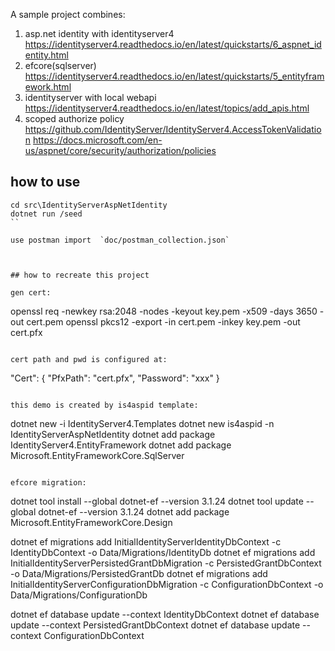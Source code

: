 A sample project combines:

1. asp.net identity with identityserver4 https://identityserver4.readthedocs.io/en/latest/quickstarts/6_aspnet_identity.html
2. efcore(sqlserver) https://identityserver4.readthedocs.io/en/latest/quickstarts/5_entityframework.html
3. identityserver with local webapi  https://identityserver4.readthedocs.io/en/latest/topics/add_apis.html
4. scoped authorize policy https://github.com/IdentityServer/IdentityServer4.AccessTokenValidation  https://docs.microsoft.com/en-us/aspnet/core/security/authorization/policies


## how to use

```
cd src\IdentityServerAspNetIdentity
dotnet run /seed
``

use postman import  `doc/postman_collection.json` 



## how to recreate this project

gen cert:

```
openssl req -newkey rsa:2048 -nodes -keyout key.pem -x509 -days 3650 -out cert.pem
openssl pkcs12 -export -in cert.pem -inkey key.pem -out cert.pfx
```

cert path and pwd is configured at:

```
"Cert": {
    "PfxPath": "cert.pfx",
    "Password": "xxx"
}
```

this demo is created by is4aspid template:

```
dotnet new -i IdentityServer4.Templates
dotnet new is4aspid -n IdentityServerAspNetIdentity
dotnet add package IdentityServer4.EntityFramework
dotnet add package Microsoft.EntityFrameworkCore.SqlServer
```

efcore migration:

```
dotnet tool install --global dotnet-ef --version 3.1.24
dotnet tool update --global dotnet-ef --version 3.1.24
dotnet add package Microsoft.EntityFrameworkCore.Design

dotnet ef migrations add InitialIdentityServerIdentityDbContext -c IdentityDbContext -o Data/Migrations/IdentityDb
dotnet ef migrations add InitialIdentityServerPersistedGrantDbMigration -c PersistedGrantDbContext -o Data/Migrations/PersistedGrantDb
dotnet ef migrations add InitialIdentityServerConfigurationDbMigration -c ConfigurationDbContext -o Data/Migrations/ConfigurationDb

dotnet ef database update --context IdentityDbContext
dotnet ef database update --context PersistedGrantDbContext
dotnet ef database update --context ConfigurationDbContext
```


